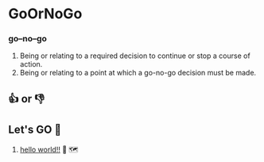 # GoOrNoGo
### go–no–go
1. Being or relating to a required decision to continue or stop a course of action.
2. Being or relating to a point at which a go-no-go decision must be made.

## :+1: or :-1:

## Let's GO 🚶
1. [hello world!!](./Hello/hello_go.go) 👋  🗺️
